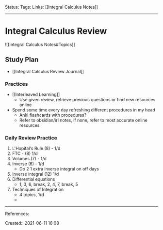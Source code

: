 Status:
Tags:
Links: [[Integral Calculus Notes]]
___
# Integral Calculus Review
![[Integral Calculus Notes#Topics]]
## Study Plan
- [[Integral Calculus Review Journal]]
### Practices
- [[Interleaved Learning]]
	- Use given review, retrieve previous questions or find new resources online
- Spend some time every day refreshing different procedures in my head
	- Anki flashcards with procedures?
	- Refer to obsidian/irl notes, if none, refer to most accurate online resources
### Daily Review Practice
1. L'Hopital's Rule (8) - 1/d
1. FTC - (8) 1/d
1. Volumes (7) - 1/d
1. Inverse (6) - 1/d
	- Do 2 1 extra inverse integral on off days
2. Inverse integral (12) 1/d
3. Differential equations
	- 1, 3, 6, break, 2, 4, 7, break, 5
4. Techniques of Integration
	- 4 topics, 1/d
	- 
___
References:

Created:: 2021-06-11 16:08